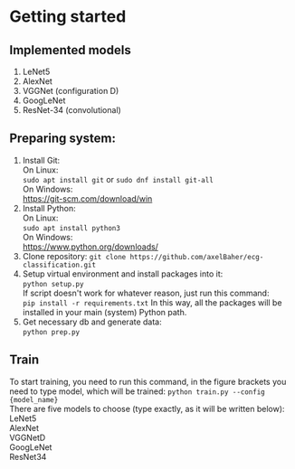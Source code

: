 # Getting started
## Implemented models
1. LeNet5
2. AlexNet
3. VGGNet (configuration D)
4. GoogLeNet
5. ResNet-34 (convolutional)

## Preparing system:

1. Install Git:  
Оn Linux:  
`sudo apt install git` or `sudo dnf install git-all`  
Оn Windows:  
https://git-scm.com/download/win
2. Install Python:  
On Linux:  
`sudo apt install python3`  
On Windows:  
https://www.python.org/downloads/
3. Clone repository: `git clone https://github.com/axelBaher/ecg-classification.git`
4. Setup virtual environment and install packages into it:   
`python setup.py`  
If script doesn't work for whatever reason, just run this command:  
`pip install -r requirements.txt`
In this way, all the packages will be installed in your main (system) Python path.
5. Get necessary db and generate data:  
`python prep.py`

## Train
To start training, you need to run this command, in the figure brackets you need to type model, which will be trained:
`python train.py --config {model_name}`  
There are five models to choose (type exactly, as it will be written below):  
LeNet5  
AlexNet  
VGGNetD  
GoogLeNet  
ResNet34  

[//]: # (## Testing:)

[//]: # (W.I.P)

